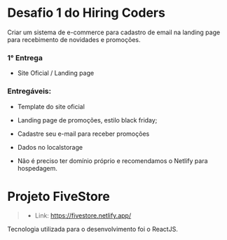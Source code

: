 # Desafio 1 do Hiring Coders

Criar um sistema de e-commerce para cadastro de email na landing page para recebimento de novidades e promoções.
### 1° Entrega

- Site Oficial / Landing page

### Entregáveis:

- Template do site oficial

- Landing page de promoções, estilo black friday;

- Cadastre seu e-mail para receber promoções

- Dados no localstorage

- Não é preciso ter domínio próprio e recomendamos o Netlify para hospedagem.
# Projeto FiveStore

>- Link: https://fivestore.netlify.app/

Tecnologia utilizada para o desenvolvimento foi o ReactJS.


